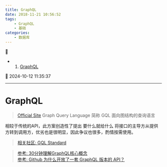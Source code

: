 ```yaml
---
title: GraphQL
date: 2018-11-21 10:56:52
tags: 
    - GraphQL
    - 基础
categories: 
    - 数据库
---
```


💠

- 1. [GraphQL](#graphql)

💠 2024-10-12 11:35:37
****************************************
# GraphQL
> [Official Site](https://graphql.cn/)  Graph Query Language 简称 GQL 面向图结构的查询语言

相较于传统的API，此方案创造性了提出 要什么就给什么 将接口的主导方从提供方转到调用方，优劣也是很明显，因此争议也很多，酌情按需使用。


> [相关社区: GQL Standard](https://www.gqlstandards.org/)

> [参考: 30分钟理解GraphQL核心概念](https://segmentfault.com/a/1190000014131950)  
> [参考: Github 为什么开放了一套 GraphQL 版本的 API？](https://www.oschina.net/news/78302/why-github-open-graphql-api?p=1)  
